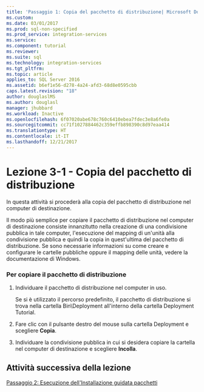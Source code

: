 ```yaml
---
title: 'Passaggio 1: Copia del pacchetto di distribuzione| Microsoft Docs'
ms.custom: 
ms.date: 03/01/2017
ms.prod: sql-non-specified
ms.prod_service: integration-services
ms.service: 
ms.component: tutorial
ms.reviewer: 
ms.suite: sql
ms.technology: integration-services
ms.tgt_pltfrm: 
ms.topic: article
applies_to: SQL Server 2016
ms.assetid: b6ef1e56-d278-4a24-afd3-68d8e0595cbb
caps.latest.revision: "18"
author: douglaslMS
ms.author: douglasl
manager: jhubbard
ms.workload: Inactive
ms.openlocfilehash: 6f07020abe678c760c6410ebea7fdec3e8a6fe0a
ms.sourcegitcommit: cc71f1027884462c359effb898390c8d97eaa414
ms.translationtype: HT
ms.contentlocale: it-IT
ms.lasthandoff: 12/21/2017
---
```

# <a name="lesson-3-1---copying-the-deployment-bundle"></a>Lezione 3-1 - Copia del pacchetto di distribuzione
In questa attività si procederà alla copia del pacchetto di distribuzione nel computer di destinazione.  
  
Il modo più semplice per copiare il pacchetto di distribuzione nel computer di destinazione consiste innanzitutto nella creazione di una condivisione pubblica in tale computer, l'esecuzione del mapping di un'unità alla condivisione pubblica e quindi la copia in quest'ultima del pacchetto di distribuzione. Se sono necessarie informazioni su come creare e configurare le cartelle pubbliche oppure il mapping delle unità, vedere la documentazione di Windows.  
  
### <a name="to-copy-the-deployment-bundle"></a>Per copiare il pacchetto di distribuzione  
  
1.  Individuare il pacchetto di distribuzione nel computer in uso.  
  
    Se si è utilizzato il percorso predefinito, il pacchetto di distribuzione si trova nella cartella Bin\Deployment all'interno della cartella Deployment Tutorial.  
  
2.  Fare clic con il pulsante destro del mouse sulla cartella Deployment e scegliere **Copia**.  
  
3.  Individuare la condivisione pubblica in cui si desidera copiare la cartella nel computer di destinazione e scegliere **Incolla**.  
  
## <a name="next-task-in-lesson"></a>Attività successiva della lezione  
[Passaggio 2: Esecuzione dell'Installazione guidata pacchetti](../integration-services/lesson-3-2-running-the-package-installation-wizard.md)  
  
  
  
